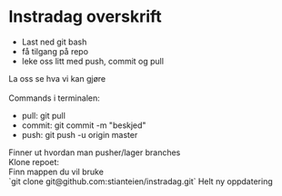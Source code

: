 # Instradag overskrift
<ul>
	<li> Last ned git bash
	<li> få tilgang på repo
	<li> leke oss litt med push, commit og pull
</ul>
La oss se hva vi kan gjøre
<br><br>
Commands i terminalen:
<ul>
	<li> pull: git pull
	<li> commit: git commit -m "beskjed"
	<li> push: git push -u origin master
</ul>
Finner ut hvordan man pusher/lager branches<br>
Klone repoet:<br>
Finn mappen du vil bruke<br>
`git clone git@github.com:stianteien/instradag.git`
Helt ny oppdatering